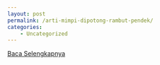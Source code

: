 ```yaml
---
layout: post
permalink: /arti-mimpi-dipotong-rambut-pendek/
categories:
    - Uncategorized
---
```


[Baca Selengkapnya](/03)